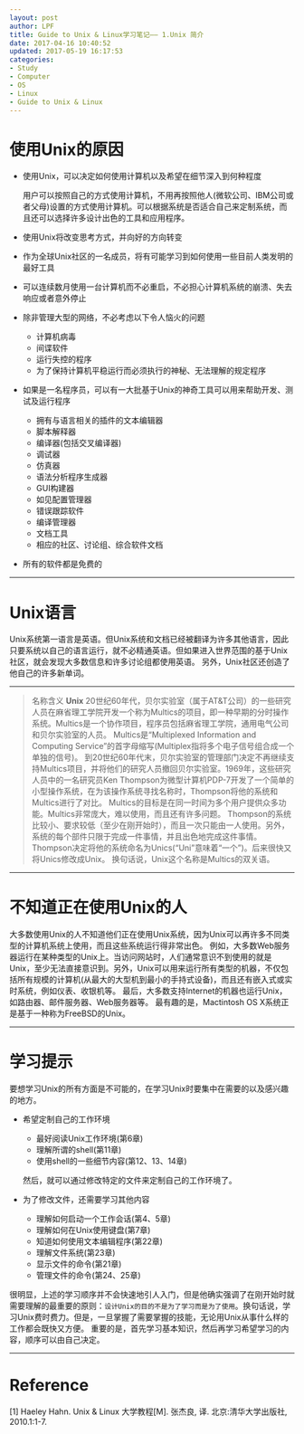 ```yaml
---
layout: post
author: LPF
title: Guide to Unix & Linux学习笔记—— 1.Unix 简介
date: 2017-04-16 10:40:52
updated: 2017-05-19 16:17:53
categories:
- Study
- Computer
- OS
- Linux
- Guide to Unix & Linux 
---
```

# 使用Unix的原因

- 使用Unix，可以决定如何使用计算机以及希望在细节深入到何种程度

    用户可以按照自己的方式使用计算机，不用再按照他人(微软公司、IBM公司或者父母)设置的方式使用计算机。可以根据系统是否适合自己来定制系统，而且还可以选择许多设计出色的工具和应用程序。
    
- 使用Unix将改变思考方式，并向好的方向转变
- 作为全球Unix社区的一名成员，将有可能学习到如何使用一些目前人类发明的最好工具
- 可以连续数月使用一台计算机而不必重启，不必担心计算机系统的崩溃、失去响应或者意外停止
- 除非管理大型的网络，不必考虑以下令人恼火的问题
    - 计算机病毒
    - 间谍软件
    - 运行失控的程序
    - 为了保持计算机平稳运行而必须执行的神秘、无法理解的规定程序
    
- 如果是一名程序员，可以有一大批基于Unix的神奇工具可以用来帮助开发、测试及运行程序
    - 拥有与语言相关的插件的文本编辑器
    - 脚本解释器
    - 编译器(包括交叉编译器)
    - 调试器
    - 仿真器
    - 语法分析程序生成器
    - GUI构建器
    - 如见配置管理器
    - 错误跟踪软件
    - 编译管理器
    - 文档工具
    - 相应的社区、讨论组、综合软件文档

- 所有的软件都是免费的

----------


# Unix语言

Unix系统第一语言是英语。但Unix系统和文档已经被翻译为许多其他语言，因此只要系统以自己的语言运行，就不必精通英语。但如果进入世界范围的基于Unix社区，就会发现大多数信息和许多讨论组都使用英语。
另外，Unix社区还创造了他自己的许多新单词。

----------


> 名称含义
**Unix**
20世纪60年代，贝尔实验室（属于AT&T公司）的一些研究人员在麻省理工学院开发一个称为Multics的项目，即一种早期的分时操作系统。Multics是一个协作项目，程序员包括麻省理工学院，通用电气公司和贝尔实验室的人员。
Multics是“Multiplexed Information and Computing Service”的首字母缩写(Multiplex指将多个电子信号组合成一个单独的信号)。
到20世纪60年代末，贝尔实验室的管理部门决定不再继续支持Multics项目，并将他们的研究人员撤回贝尔实验室。1969年，这些研究人员中的一名研究员Ken Thompson为微型计算机PDP-7开发了一个简单的小型操作系统，在为该操作系统寻找名称时，Thompson将他的系统和Multics进行了对比。
Multics的目标是在同一时间为多个用户提供众多功能。Multics非常庞大，难以使用，而且还有许多问题。
Thompson的系统比较小、要求较低（至少在刚开始时），而且一次只能由一人使用。另外，系统的每个部件只限于完成一件事情，并且出色地完成这件事情。Thompson决定将他的系统命名为Unics(“Uni”意味着“一个”)。后来很快又将Unics修改成Unix。
换句话说，Unix这个名称是Multics的双关语。

----------


# 不知道正在使用Unix的人

大多数使用Unix的人不知道他们正在使用Unix系统，因为Unix可以再许多不同类型的计算机系统上使用，而且这些系统运行得非常出色。
例如，大多数Web服务器运行在某种类型的Unix上。当访问网站时，人们通常意识不到使用的就是Unix，至少无法直接意识到。另外，Unix可以用来运行所有类型的机器，不仅包括所有规模的计算机(从最大的大型机到最小的手持式设备)，而且还有嵌入式或实时系统，例如仪表、收银机等。
最后，大多数支持Internet的机器也运行Unix，如路由器、邮件服务器、Web服务器等。
最有趣的是，Mactintosh OS X系统正是基于一种称为FreeBSD的Unix。

----------


# 学习提示

要想学习Unix的所有方面是不可能的，在学习Unix时要集中在需要的以及感兴趣的地方。

- 希望定制自己的工作环境

    - 最好阅读Unix工作环境(第6章)
    - 理解所谓的shell(第11章)
    - 使用shell的一些细节内容(第12、13、14章)

    然后，就可以通过修改特定的文件来定制自己的工作环境了。

- 为了修改文件，还需要学习其他内容

    - 理解如何启动一个工作会话(第4、5章)
    - 理解如何在Unix使用键盘(第7章)
    - 知道如何使用文本编辑程序(第22章)
    - 理解文件系统(第23章)
    - 显示文件的命令(第21章)
    - 管理文件的命令(第24、25章)
    
很明显，上述的学习顺序并不会快速地引人入门，但是他确实强调了在刚开始时就需要理解的最重要的原则：`设计Unix的目的不是为了学习而是为了使用`。换句话说，学习Unix费时费力。但是，一旦掌握了需要掌握的技能，无论用Unix从事什么样的工作都会既快又方便。
重要的是，首先学习基本知识，然后再学习希望学习的内容，顺序可以由自己决定。

----------


# Reference 

[1] Haeley Hahn. Unix & Linux 大学教程[M]. 张杰良, 译. 北京:清华大学出版社, 2010.1:1-7.